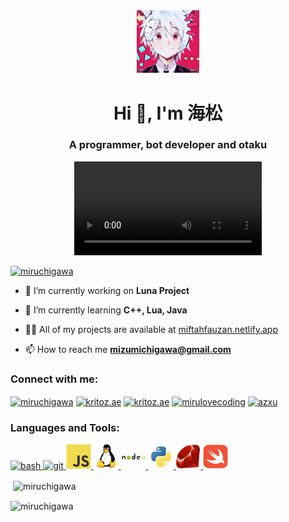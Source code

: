 <div align="center"> <img  src="/assets/pic.jpeg" width="100px" /></div>
<h1 align="center">Hi 👋, I'm 海松</h1>
<h3 align="center">A programmer, bot developer and otaku</h3>

<div align="center">
  <video align="center" controls>
    <source src="/assets/introducing.mp4" type="video/mp4">
  </video>
</div>

<p align="left"> <a href="https://twitter.com/miruchigawa" target="blank"><img src="https://img.shields.io/twitter/follow/miruchigawa?logo=twitter&style=for-the-badge" alt="miruchigawa" /></a> </p>

- 🔭 I’m currently working on **Luna Project**

- 🌱 I’m currently learning **C++, Lua, Java**

- 👨‍💻 All of my projects are available at [miftahfauzan.netlify.app](miftahfauzan.netlify.app)

- 📫 How to reach me **mizumichigawa@gmail.com**

<h3 align="left">Connect with me:</h3>
<p align="left">
<a href="https://twitter.com/miruchigawa" target="blank"><img align="center" src="https://raw.githubusercontent.com/rahuldkjain/github-profile-readme-generator/master/src/images/icons/Social/twitter.svg" alt="miruchigawa" height="30" width="40" /></a>
<a href="https://fb.com/kritoz.ae" target="blank"><img align="center" src="https://raw.githubusercontent.com/rahuldkjain/github-profile-readme-generator/master/src/images/icons/Social/facebook.svg" alt="kritoz.ae" height="30" width="40" /></a>
<a href="https://instagram.com/kritoz.ae" target="blank"><img align="center" src="https://raw.githubusercontent.com/rahuldkjain/github-profile-readme-generator/master/src/images/icons/Social/instagram.svg" alt="kritoz.ae" height="30" width="40" /></a>
<a href="https://www.youtube.com/c/mirulovecoding" target="blank"><img align="center" src="https://raw.githubusercontent.com/rahuldkjain/github-profile-readme-generator/master/src/images/icons/Social/youtube.svg" alt="mirulovecoding" height="30" width="40" /></a>
<a href="https://discord.gg/azxu" target="blank"><img align="center" src="https://raw.githubusercontent.com/rahuldkjain/github-profile-readme-generator/master/src/images/icons/Social/discord.svg" alt="azxu" height="30" width="40" /></a>
</p>

<h3 align="left">Languages and Tools:</h3>
<p align="left"> <a href="https://www.gnu.org/software/bash/" target="_blank" rel="noreferrer"> <img src="https://www.vectorlogo.zone/logos/gnu_bash/gnu_bash-icon.svg" alt="bash" width="40" height="40"/> </a> <a href="https://git-scm.com/" target="_blank" rel="noreferrer"> <img src="https://www.vectorlogo.zone/logos/git-scm/git-scm-icon.svg" alt="git" width="40" height="40"/> </a> <a href="https://developer.mozilla.org/en-US/docs/Web/JavaScript" target="_blank" rel="noreferrer"> <img src="https://raw.githubusercontent.com/devicons/devicon/master/icons/javascript/javascript-original.svg" alt="javascript" width="40" height="40"/> </a> <a href="https://www.linux.org/" target="_blank" rel="noreferrer"> <img src="https://raw.githubusercontent.com/devicons/devicon/master/icons/linux/linux-original.svg" alt="linux" width="40" height="40"/> </a> <a href="https://nodejs.org" target="_blank" rel="noreferrer"> <img src="https://raw.githubusercontent.com/devicons/devicon/master/icons/nodejs/nodejs-original-wordmark.svg" alt="nodejs" width="40" height="40"/> </a> <a href="https://www.python.org" target="_blank" rel="noreferrer"> <img src="https://raw.githubusercontent.com/devicons/devicon/master/icons/python/python-original.svg" alt="python" width="40" height="40"/> </a> <a href="https://www.ruby-lang.org/en/" target="_blank" rel="noreferrer"> <img src="https://raw.githubusercontent.com/devicons/devicon/master/icons/ruby/ruby-original.svg" alt="ruby" width="40" height="40"/> </a> <a href="https://developer.apple.com/swift/" target="_blank" rel="noreferrer"> <img src="https://raw.githubusercontent.com/devicons/devicon/master/icons/swift/swift-original.svg" alt="swift" width="40" height="40"/> </a> </p>

<p>&nbsp;<img align="center" src="https://github-readme-stats.vercel.app/api?username=miruchigawa&show_icons=true&locale=en" alt="miruchigawa" /></p>

<p><img align="center" src="https://github-readme-streak-stats.herokuapp.com/?user=miruchigawa&" alt="miruchigawa" /></p>
